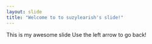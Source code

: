 ```yaml
---
layout: slide
title: "Welcome to to suzylearish's slide!"
---
```

This is my awesome slide
Use the left arrow to go back!